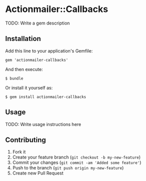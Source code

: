 # Actionmailer::Callbacks

TODO: Write a gem description

## Installation

Add this line to your application's Gemfile:

    gem 'actionmailer-callbacks'

And then execute:

    $ bundle

Or install it yourself as:

    $ gem install actionmailer-callbacks

## Usage

TODO: Write usage instructions here

## Contributing

1. Fork it
2. Create your feature branch (`git checkout -b my-new-feature`)
3. Commit your changes (`git commit -am 'Added some feature'`)
4. Push to the branch (`git push origin my-new-feature`)
5. Create new Pull Request
